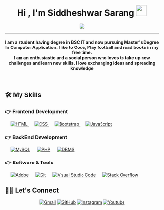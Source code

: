 <h1 align="center">Hi , I'm Siddheshwar Sarang <img src="https://media.giphy.com/media/hvRJCLFzcasrR4ia7z/giphy.gif" width="35"></h1>
<p align="center">
  <a href="https://github.com/DenverCoder1/readme-typing-svg"><img src="https://readme-typing-svg.herokuapp.com?lines=Information+Technology+Student;Full+Stack+Web+Developer;Always%20learning%20new%20things&center=true&width=500&height=50"></a>
</p>

<hr/>
<h4 align="center">I am a student having degree in BSC IT and now pursuing Master's Degree In Computer Application. I like to Code, Play football and read books in my free time. <br>I am an enthusiastic and a social person who loves to take up new challenges and learn new skills. I love exchanging ideas and spreading knowledge </h4>
<br>

## 🛠️ My Skills

### 👉 Frontend Development
<p align="left"> 
  &emsp; 
  <a href="https://www.w3.org/html/" target="_blank"> 
   <img alt="HTML" src="https://img.shields.io/badge/HTML5%20-%23E34F26.svg?logo=html5&logoColor=white">
  </a>   
  &emsp;
  <a href="https://www.w3schools.com/css/" target="_blank">
    <img alt="CSS" src="https://img.shields.io/badge/CSS%20-%231572B6.svg?logo=css3&logoColor=white">
  </a> 
   &emsp;
  <a href="https://getbootstrap.com" target="_blank"> 
    <img alt="Bootstrap" src="https://img.shields.io/badge/Bootstrap-%23563D7C.svg?style=flat&logo=bootstrap&logoColor=white"/>
  </a>
  &emsp;
  <a href="https://developer.mozilla.org/en-US/docs/Web/JavaScript" target="_blank"> 
     <img alt="JavaScript" src="https://img.shields.io/badge/JavaScript%20-%23F7DF1E.svg?logo=javascript&logoColor=black">
   </a>
</p>

### 👉 BackEnd Development
<p align="left">
  &emsp;
    <a href="https://www.mysql.com/"><img alt="MySQL" src="https://img.shields.io/badge/MySQL-%2300f.svg?style=flat&llogo=mysql&logoColor=white"></a>
  &emsp;
  <a href="https://www.php.net/"><img alt="PHP" src="https://img.shields.io/badge/PHP-<GREEN>"></a>
  &emsp;
  <a href="https://www.javatpoint.com/dbms-tutorial"><img alt="DBMS" src="https://img.shields.io/badge/DBMS-<YELLOW>"></a>
  
 </p>
 
 ### 👉 Software & Tools
 
<p>
  &emsp;
    <a href="#"><img alt="Adobe" src="https://img.shields.io/badge/Adobe%20-%23FF0000.svg?logo=adobe&logoColor=white"></a>
  &emsp;
    <a href="#"><img alt="Git" src="https://img.shields.io/badge/Git%20-%23F05033.svg?logo=git&logoColor=white"></a>
  &emsp;
    <a href="#"><img alt="Visual Studio Code" src="https://img.shields.io/badge/Visual%20Studio%20Code-0078d7.svg?logo=visual-studio-code&logoColor=white"></a>
  &emsp;
    <a href="#"><img alt="Stack Overflow" src="https://img.shields.io/badge/-Stack%20Overflow-FE7A16?logo=stack-overflow&logoColor=white"></a>
  &emsp;
</p>


## 🙋‍♀️ Let's Connect
<p align="center">
	<a href="mailto:siddheshwarsarang15@gmail.com"><img src="https://img.icons8.com/bubbles/50/000000/gmail.png" alt="Gmail"/></a>
	<a href="https://github.com/siddheshwar1509"><img src="https://img.icons8.com/bubbles/50/000000/github.png" alt="GitHub"/></a>
	<a href="https://instagram.com/siddheshwar1509"><img src="https://img.icons8.com/bubbles/50/000000/instagram.png" alt="Instagram"/></a>
	<a href="https://www.youtube.com/channel/UCqHEAIt1262JhfoCrelr42Q"><img src="https://img.icons8.com/bubbles/50/000000/youtube.png" alt="Youtube"/></a>
	
</p>
